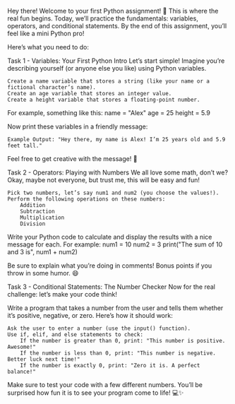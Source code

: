 Hey there!
Welcome to your first Python assignment! 🎉 This is where the real fun begins. Today, we’ll practice the fundamentals: variables, operators, and conditional statements. By the end of this assignment, you’ll feel like a mini Python pro!

Here’s what you need to do:

Task 1 - Variables: Your First Python Intro
Let’s start simple! Imagine you’re describing yourself (or anyone else you like) using Python variables.

    Create a name variable that stores a string (like your name or a fictional character’s name).
    Create an age variable that stores an integer value.
    Create a height variable that stores a floating-point number.

For example, something like this:
name = "Alex"
age = 25
height = 5.9

Now print these variables in a friendly message:

    Example Output: "Hey there, my name is Alex! I’m 25 years old and 5.9 feet tall."

Feel free to get creative with the message! 🚀

Task 2 - Operators: Playing with Numbers
We all love some math, don’t we? Okay, maybe not everyone, but trust me, this will be easy and fun!

    Pick two numbers, let’s say num1 and num2 (you choose the values!).
    Perform the following operations on these numbers:
        Addition
        Subtraction
        Multiplication
        Division

Write your Python code to calculate and display the results with a nice message for each.
For example:
num1 = 10
num2 = 3
print("The sum of 10 and 3 is", num1 + num2)

Be sure to explain what you’re doing in comments! Bonus points if you throw in some humor. 😄

Task 3 - Conditional Statements: The Number Checker
Now for the real challenge: let’s make your code think!

Write a program that takes a number from the user and tells them whether it’s positive, negative, or zero.
Here’s how it should work:

    Ask the user to enter a number (use the input() function).
    Use if, elif, and else statements to check:
        If the number is greater than 0, print: "This number is positive. Awesome!"
        If the number is less than 0, print: "This number is negative. Better luck next time!"
        If the number is exactly 0, print: "Zero it is. A perfect balance!"

Make sure to test your code with a few different numbers. You’ll be surprised how fun it is to see your program come to life! 💻✨

